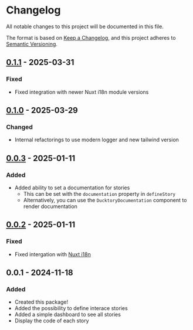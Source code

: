 # Changelog

All notable changes to this project will be documented in this file.

The format is based on [Keep a Changelog](https://keepachangelog.com/en/1.0.0/),
and this project adheres to [Semantic Versioning](https://semver.org/spec/v2.0.0.html).

## [0.1.1] - 2025-03-31
### Fixed
- Fixed integration with newer Nuxt i18n module versions

## [0.1.0] - 2025-03-29
### Changed
- Internal refactorings to use modern logger and new tailwind version

## [0.0.3] - 2025-01-11
### Added
- Added ability to set a documentation for stories
  - This can be set with the `documentation` property in `defineStory`
  - Alternatively, you can use the `DucktoryDocumentation` component to render documentation

## [0.0.2] - 2025-01-11
### Fixed
- Fixed intergation with [Nuxt i18n](https://i18n.nuxtjs.org/)

## 0.0.1 - 2024-11-18
### Added
- Created this package!
- Added the possibility to define interace stories
- Added a simple dashboard to see all stories
- Display the code of each story

[0.1.1]: https://github.com/TheRealIronDuck/Ducktory/compare/0.1.0...0.1.1
[0.1.0]: https://github.com/TheRealIronDuck/Ducktory/compare/0.0.3...0.1.0
[0.0.3]: https://github.com/TheRealIronDuck/Ducktory/compare/0.0.2...0.0.3
[0.0.2]: https://github.com/TheRealIronDuck/Ducktory/compare/0.0.1...0.0.2

